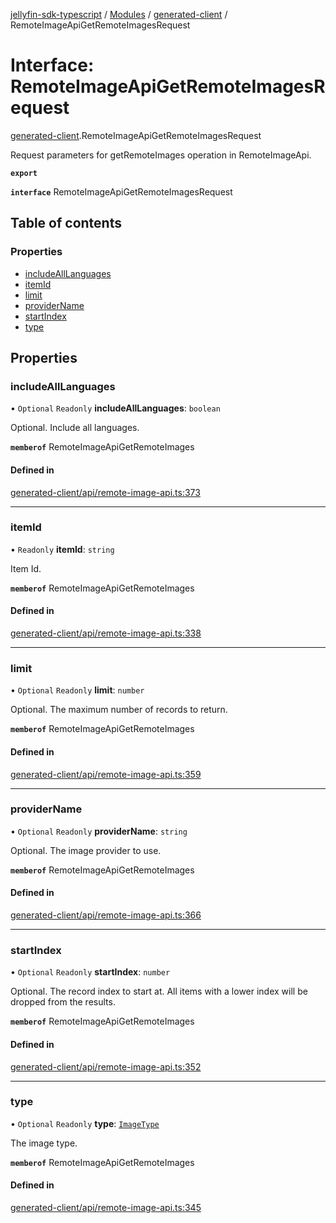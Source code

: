 [jellyfin-sdk-typescript](../README.md) / [Modules](../modules.md) / [generated-client](../modules/generated_client.md) / RemoteImageApiGetRemoteImagesRequest

# Interface: RemoteImageApiGetRemoteImagesRequest

[generated-client](../modules/generated_client.md).RemoteImageApiGetRemoteImagesRequest

Request parameters for getRemoteImages operation in RemoteImageApi.

**`export`**

**`interface`** RemoteImageApiGetRemoteImagesRequest

## Table of contents

### Properties

- [includeAllLanguages](generated_client.RemoteImageApiGetRemoteImagesRequest.md#includealllanguages)
- [itemId](generated_client.RemoteImageApiGetRemoteImagesRequest.md#itemid)
- [limit](generated_client.RemoteImageApiGetRemoteImagesRequest.md#limit)
- [providerName](generated_client.RemoteImageApiGetRemoteImagesRequest.md#providername)
- [startIndex](generated_client.RemoteImageApiGetRemoteImagesRequest.md#startindex)
- [type](generated_client.RemoteImageApiGetRemoteImagesRequest.md#type)

## Properties

### includeAllLanguages

• `Optional` `Readonly` **includeAllLanguages**: `boolean`

Optional. Include all languages.

**`memberof`** RemoteImageApiGetRemoteImages

#### Defined in

[generated-client/api/remote-image-api.ts:373](https://github.com/thornbill/jellyfin-sdk-typescript/blob/46678c1/src/generated-client/api/remote-image-api.ts#L373)

___

### itemId

• `Readonly` **itemId**: `string`

Item Id.

**`memberof`** RemoteImageApiGetRemoteImages

#### Defined in

[generated-client/api/remote-image-api.ts:338](https://github.com/thornbill/jellyfin-sdk-typescript/blob/46678c1/src/generated-client/api/remote-image-api.ts#L338)

___

### limit

• `Optional` `Readonly` **limit**: `number`

Optional. The maximum number of records to return.

**`memberof`** RemoteImageApiGetRemoteImages

#### Defined in

[generated-client/api/remote-image-api.ts:359](https://github.com/thornbill/jellyfin-sdk-typescript/blob/46678c1/src/generated-client/api/remote-image-api.ts#L359)

___

### providerName

• `Optional` `Readonly` **providerName**: `string`

Optional. The image provider to use.

**`memberof`** RemoteImageApiGetRemoteImages

#### Defined in

[generated-client/api/remote-image-api.ts:366](https://github.com/thornbill/jellyfin-sdk-typescript/blob/46678c1/src/generated-client/api/remote-image-api.ts#L366)

___

### startIndex

• `Optional` `Readonly` **startIndex**: `number`

Optional. The record index to start at. All items with a lower index will be dropped from the results.

**`memberof`** RemoteImageApiGetRemoteImages

#### Defined in

[generated-client/api/remote-image-api.ts:352](https://github.com/thornbill/jellyfin-sdk-typescript/blob/46678c1/src/generated-client/api/remote-image-api.ts#L352)

___

### type

• `Optional` `Readonly` **type**: [`ImageType`](../enums/generated_client.ImageType.md)

The image type.

**`memberof`** RemoteImageApiGetRemoteImages

#### Defined in

[generated-client/api/remote-image-api.ts:345](https://github.com/thornbill/jellyfin-sdk-typescript/blob/46678c1/src/generated-client/api/remote-image-api.ts#L345)
